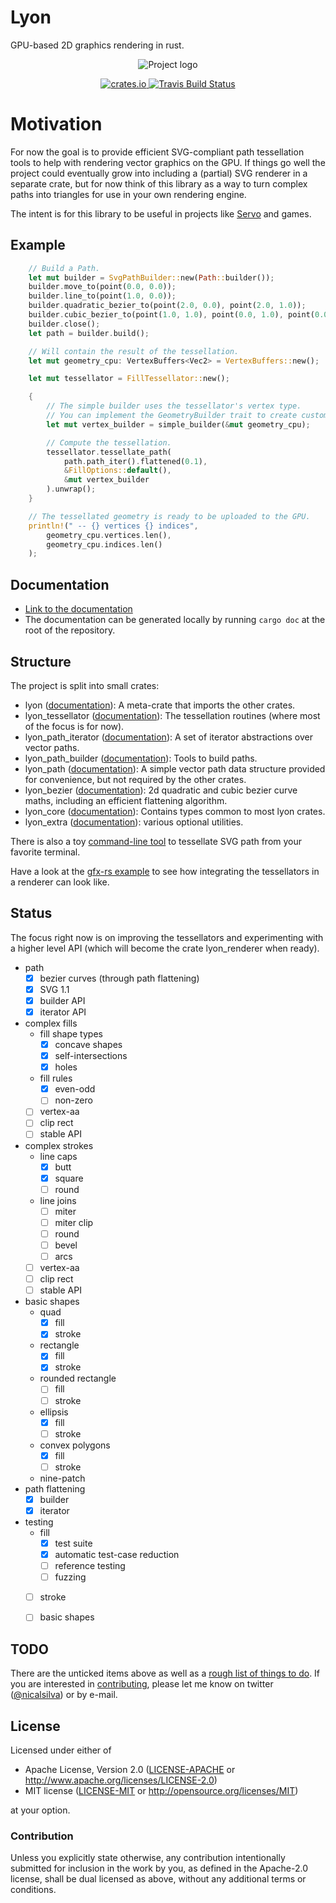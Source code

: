 # Lyon
GPU-based 2D graphics rendering in rust.

<p align="center">
<img src="https://nical.github.io/lyon-doc/lyon-logo.svg" alt="Project logo">
</p>

<p align="center">
  <a href="https://crates.io/crates/lyon">
      <img src="http://meritbadge.herokuapp.com/lyon" alt="crates.io">
  </a>
  <a href="https://travis-ci.org/nical/lyon">
      <img src="https://img.shields.io/travis/nical/lyon/master.svg" alt="Travis Build Status">
  </a>
</p>

# Motivation

For now the goal is to provide efficient SVG-compliant path tessellation tools to help with rendering vector graphics on the GPU. If things go well the project could eventually grow into including a (partial) SVG renderer in a separate crate, but for now think of this library as a way to turn complex paths into triangles for use in your own rendering engine.

The intent is for this library to be useful in projects like [Servo](https://servo.org/) and games.

## Example

```rust
    // Build a Path.
    let mut builder = SvgPathBuilder::new(Path::builder());
    builder.move_to(point(0.0, 0.0));
    builder.line_to(point(1.0, 0.0));
    builder.quadratic_bezier_to(point(2.0, 0.0), point(2.0, 1.0));
    builder.cubic_bezier_to(point(1.0, 1.0), point(0.0, 1.0), point(0.0, 0.0));
    builder.close();
    let path = builder.build();

    // Will contain the result of the tessellation.
    let mut geometry_cpu: VertexBuffers<Vec2> = VertexBuffers::new();

    let mut tessellator = FillTessellator::new();

    {
        // The simple builder uses the tessellator's vertex type.
        // You can implement the GeometryBuilder trait to create custom vertices.
        let mut vertex_builder = simple_builder(&mut geometry_cpu);

        // Compute the tessellation.
        tessellator.tessellate_path(
            path.path_iter().flattened(0.1),
            &FillOptions::default(),
            &mut vertex_builder
        ).unwrap();
    }

    // The tessellated geometry is ready to be uploaded to the GPU.
    println!(" -- {} vertices {} indices",
        geometry_cpu.vertices.len(),
        geometry_cpu.indices.len()
    );
```
## Documentation

* [Link to the documentation](https://nical.github.io/lyon-doc/lyon/index.html)
* The documentation can be generated locally by running ```cargo doc``` at the root of the repository.

## Structure

The project is split into small crates:
* lyon ([documentation](https://nical.github.io/lyon-doc/lyon/index.html)): A meta-crate that imports the other crates.
* lyon_tessellator ([documentation](https://nical.github.io/lyon-doc/lyon_tessellator/index.html)): The tessellation routines (where most of the focus is for now).
* lyon_path_iterator ([documentation](https://nical.github.io/lyon-doc/lyon_path_iterator/index.html)): A set of iterator abstractions over vector paths.
* lyon_path_builder ([documentation](https://nical.github.io/lyon-doc/lyon_path_builder/index.html)): Tools to build paths.
* lyon_path ([documentation](https://nical.github.io/lyon-doc/lyon_path/)): A simple vector path data structure provided for convenience, but not required by the other crates.
* lyon_bezier ([documentation](https://nical.github.io/lyon-doc/lyon_bezier/index.html)): 2d quadratic and cubic bezier curve maths, including an efficient flattening algorithm.
* lyon_core ([documentation](https://nical.github.io/lyon-doc/lyon_core/index.html)): Contains types common to most lyon crates.
* lyon_extra ([documentation](https://nical.github.io/lyon-doc/lyon_extra/index.html)): various optional utilities.

There is also a toy [command-line tool](cli) to tessellate SVG path from your favorite terminal.

Have a look at the [gfx-rs example](examples/gfx_logo) to see how integrating the tessellators in a renderer can look like.

## Status

The focus right now is on improving the tessellators and experimenting with a higher level API (which will become the crate lyon_renderer when ready).

- path
  - [x] bezier curves (through path flattening)
  - [x] SVG 1.1
  - [x] builder API
  - [x] iterator API
- complex fills
  - fill shape types
    - [x] concave shapes
    - [x] self-intersections
    - [x] holes
  - fill rules
    - [x] even-odd
    - [ ] non-zero
  - [ ] vertex-aa
  - [ ] clip rect
  - [ ] stable API
- complex strokes
  - line caps
    - [x] butt
    - [x] square
    - [ ] round
  - line joins
    - [ ] miter
    - [ ] miter clip
    - [ ] round
    - [ ] bevel
    - [ ] arcs
  - [ ] vertex-aa
  - [ ] clip rect
  - [ ] stable API
- basic shapes
  - quad
    - [x] fill
    - [x] stroke
  - rectangle
    - [x] fill
    - [x] stroke
  - rounded rectangle
    - [ ] fill
    - [ ] stroke
  - ellipsis
    - [x] fill
    - [ ] stroke
  - convex polygons
    - [x] fill
    - [ ] stroke
  - nine-patch
- path flattening
  - [x] builder
  - [x] iterator
- testing
  - fill
    - [x] test suite
    - [x] automatic test-case reduction
    - [ ] reference testing
    - [ ] fuzzing
  - [ ] stroke
  - [ ] basic shapes


## TODO

There are the unticked items above as well as a [rough list of things to do](https://github.com/nical/lyon/wiki/TODO). If you are interested in [contributing](https://github.com/nical/lyon/wiki/Contribute), please let me know on twitter ([@nicalsilva](https://twitter.com/nicalsilva)) or by e-mail.


## License

Licensed under either of

 * Apache License, Version 2.0 ([LICENSE-APACHE](LICENSE-APACHE) or http://www.apache.org/licenses/LICENSE-2.0)
 * MIT license ([LICENSE-MIT](LICENSE-MIT) or http://opensource.org/licenses/MIT)

at your option.

### Contribution

Unless you explicitly state otherwise, any contribution intentionally submitted for inclusion in the work by you, as defined in the Apache-2.0 license, shall be dual licensed as above, without any additional terms or conditions.

